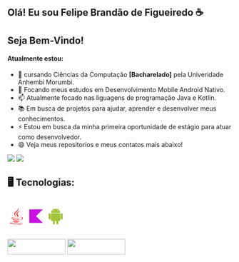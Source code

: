 ## Olá! Eu sou Felipe Brandão de Figueiredo ☕
## Seja Bem-Vindo!

#### Atualmente estou:
- 🔭 cursando Ciências da Computação **[Bacharelado]** pela Univeridade Anhembi Morumbi.
- 🌱 Focando meus estudos em Desenvolvimento Mobile Android Nativo.
- 📫 Atualmente focado nas liguagens de programação Java e Kotlin.
- 📚 Em busca de projetos para ajudar, aprender e desenvolver meus conhecimentos.
- ⚡ Estou em busca da minha primeira oportunidade de estágio para atuar como desenvolvedor.
- 😄 Veja meus repositorios e meus contatos mais abaixo!

<div align="left">
  <img height="180em" src="https://github-readme-stats.vercel.app/api?username=FelipeBrandaoFigueiredo&show_icons=true&theme=react&include_all_commits=true&count_private=true"/>
  <img height="180em" src="https://github-readme-stats.vercel.app/api/top-langs/?username=FelipeBrandaoFigueiredo&layout=compact&langs_count=7&theme=react"/>
</div>

## 🖥 Tecnologias:
<div style="display: inline_block"><br>
  <img align="center" alt="Felipe-Java” height="30" width="40" src="https://raw.githubusercontent.com/devicons/devicon/master/icons/java/java-plain.svg">
  <img align="center" alt="Felipe-Java” height="30" width="40" src="https://raw.githubusercontent.com/devicons/devicon/master/icons/kotlin/kotlin-plain.svg">
    <img align="center" alt="Felipe-Java” height="30" width="40" src="https://raw.githubusercontent.com/devicons/devicon/master/icons/android/android-plain.svg">
  
 
</div>
  <br>
 
 
<div> 

  <a href = "felipebrandao2005@hotmail.com"><img width=130px height = 35px src="https://img.shields.io/badge/-EMAIL-%23333?style=for-the-badge&logo=gmail&logoColor=white" target="_blank"></a>
  <a href="https://www.linkedin.com/in/felipe-brandao-figueiredo" target="_blank"><img width=130px height = 35px src="https://img.shields.io/badge/-LinkedIn-%230077B5?style=for-the-badge&logo=linkedin&logoColor=white" target="_blank"></a> 
 
</div>
